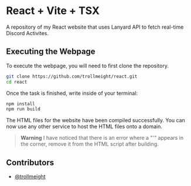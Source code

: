 
# React + Vite + TSX

A repository of my React website that uses Lanyard API to fetch real-time Discord Activites. 


## Executing the Webpage

To execute the webpage, you will need to first clone the repository.

```bash
git clone https://github.com/trollmeight/react.git
cd react
```
Once the task is finished, write inside of your terminal:
```bash
npm install
npm run build
```
The HTML files for the website have been compiled successfully. You can now use any other service to host the HTML files onto a domain.
> **Warning**
> I have noticed that there is an error where a "'" appears in the corner, remove it from the HTML script after building.
    
## Contributors

- [@trollmeight](https://www.github.com/trollmeight)

